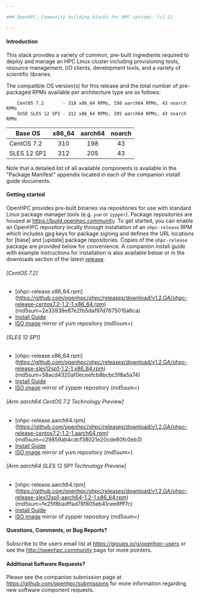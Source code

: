 ```yaml
---

### OpenHPC: Community building blocks for HPC systems. (v1.2)

---
```


#### Introduction

This stack provides a variety of common, pre-built ingredients
required to deploy and manage an HPC Linux cluster including
provisioning tools, resource management, I/O clients, development
tools, and a variety of scientific libraries.

The compatible OS version(s) for this release and the total number of
pre-packaged RPMs available per architecture type are as follows:

        CentOS 7.2       - 310 x86_64 RPMs, 198 aarch64 RPMs, 43 noarch RPMs
        SUSE SLES 12 SP1 - 312 x86_64 RPMs, 205 aarch64 RPMs, 43 noarch RPMs

Base OS     | x86_64 | aarch64 | noarch
---         | :---:  | :---:   | :---:
CentOS 7.2  | 310    | 198     | 43
SLES 12 SP1 | 312    | 205     | 43

Note that a detailed list of all available components is available in
the "Package Manifest" appendix located in each of the companion install
guide documents. 

#### Getting started

OpenHPC provides pre-built binaries via repositories for use with standard
Linux package manager tools (e.g. ```yum``` or ```zypper```). Package
repositories are housed at https://build.openhpc.community. To get started, you
can enable an OpenHPC repository locally through installation of an
```ohpc-release``` RPM which includes gpg keys for package signing and defines
the URL locations for [base] and [update] package repositories. Copies of the
```ohpc-release``` package are provided below for convenience. A companion install
guide with example instructions for installation is also available below or in
the downloads section of the latest
[release](https://github.com/openhpc/ohpc/releases/tag/v1.2.GA).

###### [CentOS 7.2]
* [ohpc-release.x86_64.rpm] (https://github.com/openhpc/ohpc/releases/download/v1.2.GA/ohpc-release-centos7.2-1.2-1.x86_64.rpm) (md5sum=2e33939e87e2fb5daf97d7875015a6ca)
* [Install Guide](https://github.com/openhpc/ohpc/releases/download/v1.2.GA/Install_guide-CentOS7.2-1.2.pdf)
* [ISO image](http://build.openhpc.community/OpenHPC:/1.2/CentOS_7.2/iso/OpenHPC-1.2_CentOS_7.2.iso) mirror of yum repository (md5sum=)

###### [SLES 12 SP1]
* [ohpc-release.x86_64.rpm] (https://github.com/openhpc/ohpc/releases/download/v1.2.GA/ohpc-release-sles12sp1-1.2-1.x86_64.rpm) (md5sum=58acd4320af0eceefcb8bcbc5f8a5a74)
* [Install Guide](https://github.com/openhpc/ohpc/releases/download/v1.2.GA/Install_guide-SLES12SP1-1.2.pdf)
* [ISO image](http://build.openhpc.community/OpenHPC:/1.2/SLE_12_SP1/iso/OpenHPC-1.2_SLE_12_SP1.iso) mirror of zypper repository (md5sum=)

###### [Arm aarch64 CentOS 7.2 Technology Preview]
* [ohpc-release.aarch64.rpm] (https://github.com/openhpc/ohpc/releases/download/v1.2.GA/ohpc-release-centos7.2-1.2-1.aarch64.rpm) (md5sum=c29859ab4cdcf38021e20cde80fc0eb3)
* [Install Guide](https://github.com/openhpc/ohpc/releases/download/v1.2.GA/Install_guide-CentOS7.2-aarch64-1.2.pdf)
* [ISO image](http://build.openhpc.community/OpenHPC:/1.2/CentOS_7.2/iso/OpenHPC-1.2_CentOS_7.2-aarch64.iso) mirror of yum repository (md5sum=)

###### [Arm aarch64 SLES 12 SP1 Technology Preview]
* [ohpc-release.aarch64.rpm] (https://github.com/openhpc/ohpc/releases/download/v1.2.GA/ohpc-release-sles12sp1-aarch64-1.2-1.x86_64.rpm) (md5sum=fe25f8badffad78f805eb41cee8fff7c)
* [Install Guide](https://github.com/openhpc/ohpc/releases/download/v1.2.GA/Install_guide-SLES12SP1-aarch64-1.2.pdf)
* [ISO image](http://build.openhpc.community/OpenHPC:/1.2/SLE_12_SP1/iso/OpenHPC-1.2_SLE_12_SP1-aarch64.iso) mirror of zypper repository (md5sum=)


#### Questions, Comments, or Bug Reports?

Subscribe to the users email list at https://groups.io/g/openhpc-users or see
the http://openhpc.community page for more pointers.

#### Additional Software Requests?

Please see the companion submission page at
https://github.com/openhpc/submissions for more information regarding new
software component requests.

